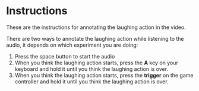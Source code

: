 # Instructions

These are the instructions for annotating the laughing action in the video.

There are two ways to annotate the laughing action while listening to the audio, it depends on which experiment you are doing:
1. Press the space button to start the audio
2. When you think the laughing action starts, press the **A** key on your keyboard and hold it until you think the laughing action is over.
2. When you think the laughing action starts, press the **trigger** on the game controller and hold it until you think the laughing action is over.
